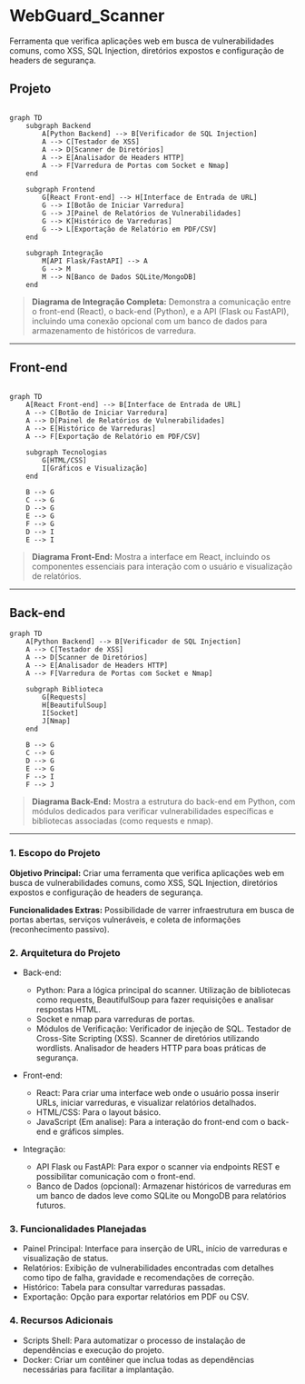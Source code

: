 # WebGuard_Scanner
Ferramenta que verifica aplicações web em busca de vulnerabilidades comuns, como XSS, SQL Injection, diretórios expostos e configuração de headers de segurança.


## Projeto



```mermaid

graph TD
    subgraph Backend
        A[Python Backend] --> B[Verificador de SQL Injection]
        A --> C[Testador de XSS]
        A --> D[Scanner de Diretórios]
        A --> E[Analisador de Headers HTTP]
        A --> F[Varredura de Portas com Socket e Nmap]
    end

    subgraph Frontend
        G[React Front-end] --> H[Interface de Entrada de URL]
        G --> I[Botão de Iniciar Varredura]
        G --> J[Painel de Relatórios de Vulnerabilidades]
        G --> K[Histórico de Varreduras]
        G --> L[Exportação de Relatório em PDF/CSV]
    end

    subgraph Integração
        M[API Flask/FastAPI] --> A
        G --> M
        M --> N[Banco de Dados SQLite/MongoDB]
    end

```
> **Diagrama de Integração Completa:** Demonstra a comunicação entre o front-end (React), o back-end (Python), e a API (Flask ou FastAPI), incluindo uma conexão opcional com um banco de dados para armazenamento de históricos de varredura.

---
## Front-end 

```mermaid

graph TD
    A[React Front-end] --> B[Interface de Entrada de URL]
    A --> C[Botão de Iniciar Varredura]
    A --> D[Painel de Relatórios de Vulnerabilidades]
    A --> E[Histórico de Varreduras]
    A --> F[Exportação de Relatório em PDF/CSV]

    subgraph Tecnologias
        G[HTML/CSS]
        I[Gráficos e Visualização]
    end

    B --> G
    C --> G
    D --> G
    E --> G
    F --> G
    D --> I
    E --> I

```

> **Diagrama Front-End:** Mostra a interface em React, incluindo os componentes essenciais para interação com o usuário e visualização de relatórios.

---

##  Back-end
```mermaid
graph TD
    A[Python Backend] --> B[Verificador de SQL Injection]
    A --> C[Testador de XSS]
    A --> D[Scanner de Diretórios]
    A --> E[Analisador de Headers HTTP]
    A --> F[Varredura de Portas com Socket e Nmap]

    subgraph Biblioteca
        G[Requests]
        H[BeautifulSoup]
        I[Socket]
        J[Nmap]
    end

    B --> G
    C --> G
    D --> G
    E --> G
    F --> I
    F --> J

```

> **Diagrama Back-End:** Mostra a estrutura do back-end em Python, com módulos dedicados para verificar vulnerabilidades específicas e bibliotecas associadas (como requests e nmap).

---



### 1. Escopo do Projeto
**Objetivo Principal:** Criar uma ferramenta que verifica aplicações web em busca de vulnerabilidades comuns, como XSS, SQL Injection, diretórios expostos e configuração de headers de segurança.

**Funcionalidades Extras:** Possibilidade de varrer infraestrutura em busca de portas abertas, serviços vulneráveis, e coleta de informações (reconhecimento passivo).

### 2. Arquitetura do Projeto
- Back-end:

    - Python: Para a lógica principal do scanner.
Utilização de bibliotecas como requests, BeautifulSoup para fazer requisições e analisar respostas HTML.
    - Socket e nmap para varreduras de portas.
    - Módulos de Verificação:
Verificador de injeção de SQL.
Testador de Cross-Site Scripting (XSS).
Scanner de diretórios utilizando wordlists.
Analisador de headers HTTP para boas práticas de segurança.

- Front-end:

    - React: Para criar uma interface web onde o usuário possa inserir URLs, iniciar varreduras, e visualizar relatórios detalhados.
    - HTML/CSS: Para o layout básico.
    - JavaScript (Em analise): Para a interação do front-end com o back-end e gráficos simples.

- Integração:

    - API Flask ou FastAPI: Para expor o scanner via endpoints REST e possibilitar comunicação com o front-end.
    - Banco de Dados (opcional): Armazenar históricos de varreduras em um banco de dados leve como SQLite ou MongoDB para relatórios futuros.

### 3. Funcionalidades Planejadas
- Painel Principal: Interface para inserção de URL, início de varreduras e visualização de status.
- Relatórios: Exibição de vulnerabilidades encontradas com detalhes como tipo de falha, gravidade e recomendações de correção.
- Histórico: Tabela para consultar varreduras passadas.
- Exportação: Opção para exportar relatórios em PDF ou CSV.

### 4. Recursos Adicionais
- Scripts Shell: Para automatizar o processo de instalação de dependências e execução do projeto.
- Docker: Criar um contêiner que inclua todas as dependências necessárias para facilitar a implantação.